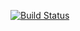 [![Build Status](https://travis-ci.org/Sillhouette/raustin-portfolio.svg?branch=master)](https://travis-ci.org/Sillhouette/raustin-portfolio)